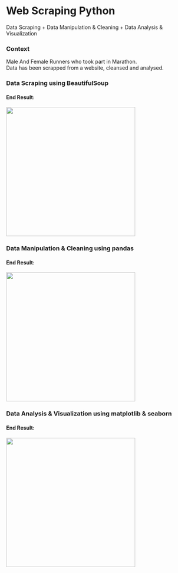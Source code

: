 # Web Scraping Python
Data Scraping + Data Manipulation &amp; Cleaning + Data Analysis &amp; Visualization

### Context
Male And Female Runners who took part in Marathon.<br>
Data has been scrapped from a website, cleansed and analysed.

### Data Scraping using BeautifulSoup
#### End Result:
<img src="https://s15.postimg.cc/hurac0v3f/Scarping.png" width=350 />

### Data Manipulation & Cleaning using pandas
#### End Result:
<img src="https://s15.postimg.cc/rfawz12gr/Cleaning.png" width=350/>

### Data Analysis & Visualization using matplotlib & seaborn
#### End Result:
<img src="https://s15.postimg.cc/3objgxx4r/Visual.png" width=350/>
